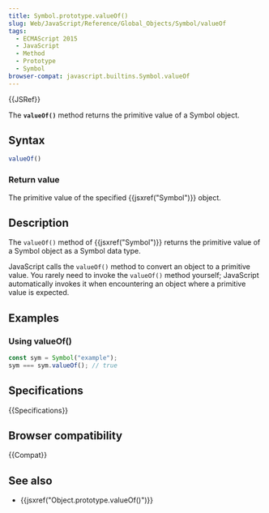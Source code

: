 ```yaml
---
title: Symbol.prototype.valueOf()
slug: Web/JavaScript/Reference/Global_Objects/Symbol/valueOf
tags:
  - ECMAScript 2015
  - JavaScript
  - Method
  - Prototype
  - Symbol
browser-compat: javascript.builtins.Symbol.valueOf
---
```

{{JSRef}}

The **`valueOf()`** method returns the primitive value of a Symbol object.

## Syntax

```js
valueOf()
```

### Return value

The primitive value of the specified {{jsxref("Symbol")}} object.

## Description

The `valueOf()` method of {{jsxref("Symbol")}} returns the primitive
value of a Symbol object as a Symbol data type.

JavaScript calls the `valueOf()` method to convert an object to a primitive
value. You rarely need to invoke the `valueOf()` method yourself; JavaScript
automatically invokes it when encountering an object where a primitive value is
expected.

## Examples

### Using valueOf()

```js
const sym = Symbol("example");
sym === sym.valueOf(); // true
```

## Specifications

{{Specifications}}

## Browser compatibility

{{Compat}}

## See also

- {{jsxref("Object.prototype.valueOf()")}}
